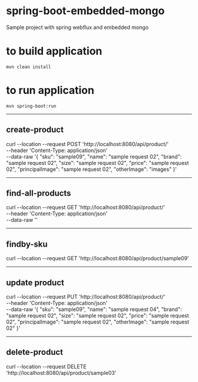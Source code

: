 # spring-boot-embedded-mongo
Sample project with spring webflux and embedded mongo

# to build application 

~~~
mvn clean install
~~~

# to run application
~~~
mvn spring-boot:run
~~~

-----------------------------------------------------------------------------------------------
create-product
-----------------------------------------------------------------------------------------------
curl --location --request POST 'http://localhost:8080/api/product/' \
--header 'Content-Type: application/json' \
--data-raw '{
"sku": "sample09",
"name": "sample request 02",
"brand": "sample request 02",
"size": "sample request 02",
"price": "sample request 02",
"principalImage": "sample request 02",
"otherImage": "images"
}'

-----------------------------------------------------------------------------------------------
find-all-products
-----------------------------------------------------------------------------------------------
curl --location --request GET 'http://localhost:8080/api/product/' \
--header 'Content-Type: application/json' \
--data-raw ''

-----------------------------------------------------------------------------------------------
findby-sku
-----------------------------------------------------------------------------------------------
curl --location --request GET 'http://localhost:8080/api/product/sample09'


-----------------------------------------------------------------------------------------------
update product
-----------------------------------------------------------------------------------------------
curl --location --request PUT 'http://localhost:8080/api/product/' \
--header 'Content-Type: application/json' \
--data-raw '{
"sku": "sample09",
"name": "sample request 04",
"brand": "sample request 02",
"size": "sample request 02",
"price": "sample request 02",
"principalImage": "sample request 02",
"otherImage": "sample request 02"
}'

-----------------------------------------------------------------------------------------------
delete-product
-----------------------------------------------------------------------------------------------
curl --location --request DELETE 'http://localhost:8080/api/product/sample03'







